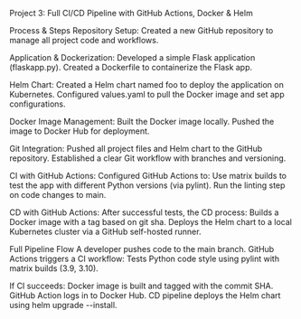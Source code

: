 Project 3: Full CI/CD Pipeline with GitHub Actions, Docker & Helm
 
Process & Steps
Repository Setup:
Created a new GitHub repository to manage all project code and workflows.

Application & Dockerization:
Developed a simple Flask application (flaskapp.py).
Created a Dockerfile to containerize the Flask app.

Helm Chart:
Created a Helm chart named foo to deploy the application on Kubernetes.
Configured values.yaml to pull the Docker image and set app configurations.

Docker Image Management:
Built the Docker image locally.
Pushed the image to Docker Hub for deployment.

Git Integration:
Pushed all project files and Helm chart to the GitHub repository.
Established a clear Git workflow with branches and versioning.

CI with GitHub Actions:
Configured GitHub Actions to:
Use matrix builds to test the app with different Python versions (via pylint).
Run the linting step on code changes to main.

CD with GitHub Actions:
After successful tests, the CD process:
Builds a Docker image with a tag based on git sha.
Deploys the Helm chart to a local Kubernetes cluster via a GitHub self-hosted runner.

Full Pipeline Flow
A developer pushes code to the main branch.
GitHub Actions triggers a CI workflow:
Tests Python code style using pylint with matrix builds (3.9, 3.10).

If CI succeeds:
Docker image is built and tagged with the commit SHA.
GitHub Action logs in to Docker Hub.
CD pipeline deploys the Helm chart using helm upgrade --install.

